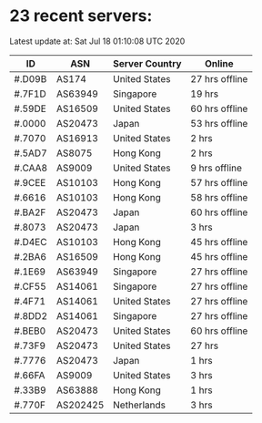 # 23 recent servers:

Latest update at: Sat Jul 18 01:10:08 UTC 2020

| ID | ASN | Server Country | Online |
| -- | --- | -------------- | ------ |
| #.D09B | AS174 | United States | 27 hrs offline |
| #.7F1D | AS63949 | Singapore | 19 hrs |
| #.59DE | AS16509 | United States | 60 hrs offline |
| #.0000 | AS20473 | Japan | 53 hrs offline |
| #.7070 | AS16913 | United States | 2 hrs |
| #.5AD7 | AS8075 | Hong Kong | 2 hrs |
| #.CAA8 | AS9009 | United States | 9 hrs offline |
| #.9CEE | AS10103 | Hong Kong | 57 hrs offline |
| #.6616 | AS10103 | Hong Kong | 58 hrs offline |
| #.BA2F | AS20473 | Japan | 60 hrs offline |
| #.8073 | AS20473 | Japan | 3 hrs |
| #.D4EC | AS10103 | Hong Kong | 45 hrs offline |
| #.2BA6 | AS16509 | Hong Kong | 45 hrs offline |
| #.1E69 | AS63949 | Singapore | 27 hrs offline |
| #.CF55 | AS14061 | Singapore | 27 hrs offline |
| #.4F71 | AS14061 | United States | 27 hrs offline |
| #.8DD2 | AS14061 | Singapore | 27 hrs offline |
| #.BEB0 | AS20473 | United States | 60 hrs offline |
| #.73F9 | AS20473 | United States | 27 hrs |
| #.7776 | AS20473 | Japan | 1 hrs |
| #.66FA | AS9009 | United States | 3 hrs |
| #.33B9 | AS63888 | Hong Kong | 1 hrs |
| #.770F | AS202425 | Netherlands | 3 hrs |

